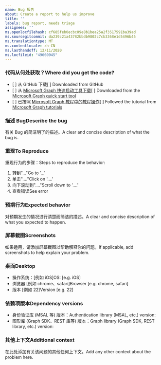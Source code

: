 ```yaml
---
name: Bug 报告
about: Create a report to help us improve
title: ''
labels: bug report, needs triage
assignees: ''
ms.openlocfilehash: cf685feb0ecbc09e8b1bea25a2f3517591ba39ad
ms.sourcegitcommit: da239c21a43782bbdb9802c7cb3368e1d5496b45
ms.translationtype: MT
ms.contentlocale: zh-CN
ms.lasthandoff: 12/11/2020
ms.locfileid: "49660945"
---
```

### <a name="where-did-you-get-the-code"></a><span data-ttu-id="af024-102">代码从何处获取？</span><span class="sxs-lookup"><span data-stu-id="af024-102">Where did you get the code?</span></span>

- <span data-ttu-id="af024-103">[ ] 从 GitHub 下载</span><span class="sxs-lookup"><span data-stu-id="af024-103">[ ] Downloaded from GitHub</span></span>
- <span data-ttu-id="af024-104">[ ] 从 [Microsoft Graph 快速启动工具下载](https://developer.microsoft.com/graph/quick-start)</span><span class="sxs-lookup"><span data-stu-id="af024-104">[ ] Downloaded from the [Microsoft Graph quick start tool](https://developer.microsoft.com/graph/quick-start)</span></span>
- <span data-ttu-id="af024-105">[ ] 已按照 [Microsoft Graph 教程中的教程操作](https://docs.microsoft.com/graph/tutorials)</span><span class="sxs-lookup"><span data-stu-id="af024-105">[ ] Followed the tutorial from [Microsoft Graph tutorials](https://docs.microsoft.com/graph/tutorials)</span></span>

### <a name="describe-the-bug"></a><span data-ttu-id="af024-106">描述 Bug</span><span class="sxs-lookup"><span data-stu-id="af024-106">Describe the bug</span></span>

<span data-ttu-id="af024-107">有关 Bug 的简洁明了的描述。</span><span class="sxs-lookup"><span data-stu-id="af024-107">A clear and concise description of what the bug is.</span></span>

### <a name="to-reproduce"></a><span data-ttu-id="af024-108">重现</span><span class="sxs-lookup"><span data-stu-id="af024-108">To Reproduce</span></span>

<span data-ttu-id="af024-109">重现行为的步骤：</span><span class="sxs-lookup"><span data-stu-id="af024-109">Steps to reproduce the behavior:</span></span>

1. <span data-ttu-id="af024-110">转到"..."</span><span class="sxs-lookup"><span data-stu-id="af024-110">Go to '...'</span></span>
1. <span data-ttu-id="af024-111">单击"...."</span><span class="sxs-lookup"><span data-stu-id="af024-111">Click on '....'</span></span>
1. <span data-ttu-id="af024-112">向下滚动到"...."</span><span class="sxs-lookup"><span data-stu-id="af024-112">Scroll down to '....'</span></span>
1. <span data-ttu-id="af024-113">查看错误</span><span class="sxs-lookup"><span data-stu-id="af024-113">See error</span></span>

### <a name="expected-behavior"></a><span data-ttu-id="af024-114">预期行为</span><span class="sxs-lookup"><span data-stu-id="af024-114">Expected behavior</span></span>

<span data-ttu-id="af024-115">对预期发生的情况进行清楚而简洁的描述。</span><span class="sxs-lookup"><span data-stu-id="af024-115">A clear and concise description of what you expected to happen.</span></span>

### <a name="screenshots"></a><span data-ttu-id="af024-116">屏幕截图</span><span class="sxs-lookup"><span data-stu-id="af024-116">Screenshots</span></span>

<span data-ttu-id="af024-117">如果适用，请添加屏幕截图以帮助解释你的问题。</span><span class="sxs-lookup"><span data-stu-id="af024-117">If applicable, add screenshots to help explain your problem.</span></span>

### <a name="desktop"></a><span data-ttu-id="af024-118">桌面</span><span class="sxs-lookup"><span data-stu-id="af024-118">Desktop</span></span>

- <span data-ttu-id="af024-119">操作系统：[例如 iOS]</span><span class="sxs-lookup"><span data-stu-id="af024-119">OS: [e.g. iOS]</span></span>
- <span data-ttu-id="af024-120">浏览器 [例如 chrome、safari]</span><span class="sxs-lookup"><span data-stu-id="af024-120">Browser [e.g. chrome, safari]</span></span>
- <span data-ttu-id="af024-121">版本 [例如 22]</span><span class="sxs-lookup"><span data-stu-id="af024-121">Version [e.g. 22]</span></span>

### <a name="dependency-versions"></a><span data-ttu-id="af024-122">依赖项版本</span><span class="sxs-lookup"><span data-stu-id="af024-122">Dependency versions</span></span>

- <span data-ttu-id="af024-123">身份验证库 (MSAL 等) 版本：</span><span class="sxs-lookup"><span data-stu-id="af024-123">Authentication library (MSAL, etc.) version:</span></span>
- <span data-ttu-id="af024-124">图形库 (Graph SDK、REST 库等) 版本：</span><span class="sxs-lookup"><span data-stu-id="af024-124">Graph library (Graph SDK, REST library, etc.) version:</span></span>

### <a name="additional-context"></a><span data-ttu-id="af024-125">其他上下文</span><span class="sxs-lookup"><span data-stu-id="af024-125">Additional context</span></span>

<span data-ttu-id="af024-126">在此处添加有关该问题的其他任何上下文。</span><span class="sxs-lookup"><span data-stu-id="af024-126">Add any other context about the problem here.</span></span>
